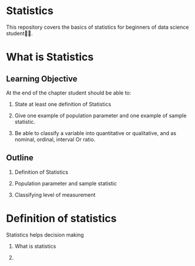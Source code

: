 # Statistics
This repository covers the basics of statistics for beginners of data science student👩‍🎓. 

# What is Statistics

## Learning Objective

At the end of the chapter student should be able to:

1. State at least one definition of Statistics

2. Give one example of population parameter and one example of sample statistic. 

3. Be able to classify a variable into quantitative or qualitative, and as nominal, ordinal, interval Or ratio. 

## Outline

1. Definition of Statistics

2. Population parameter and sample statistic

3. Classifying level of measurement

# Definition of statistics

Statistics helps decision making 

1. What is statistics
 
2. 
